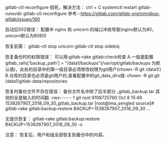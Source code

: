 gitlab-ctl reconfigure 假死，解决方法：
ctrl + C
systemctl restart gitlab-runsvdir
gitlab-ctl reconfigure
参考--https://gitlab.com/gitlab-org/omnibus-gitlab/issues/160



启动后502错误：
配置中 nginx 和 unicorn 的端口冲突导致(nginx默认为80，unicorn默认为8080)




恢复前需：
gitlab-ctl stop unicorn
gitlab-ctl stop sidekiq


恢复备份时的权限错误：
可以用:gitlab-rake gitlab:check检查
A.一般是配置gitlab_rails['backup_path'] = "/data1/backups"(/var/opt/gitlab/backups 为默认值)，此处的目录中的第一级目录必须修改权限为git用户(chown -R git /data1/)
B.仓库的目录也必须是git用户的,查看配置中的git_data_dirs值:
  chown -R git:git /data1/gitlab-data/repositories

恢复时备份文件不存在错误：
备份文件名中除了后半部分 _gitlab_backup.tar 其他的全是输入的时间戳
-rwx------ 1 git root 9108725760 Oct  8 15:49 1538267907_2018_09_30_gitlab_backup.tar
[root@ima_sengled source]# gitlab-rake gitlab:backup:restore BACKUP=1538267907_2018_09_30
...

无提示恢复：
gitlab-rake gitlab:backup:restore BACKUP=1538267907_2018_09_30 -s


注意：
    恢复后，用户和组全部恢复到备份中的内容。


